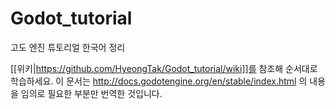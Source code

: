 # Godot_tutorial
고도 엔진 튜토리얼 한국어 정리


[[위키|https://github.com/HyeongTak/Godot_tutorial/wiki]]를 참조해 순서대로 학습하세요.
이 문서는 http://docs.godotengine.org/en/stable/index.html 의 내용을
임의로 필요한 부분만 번역한 것입니다.
